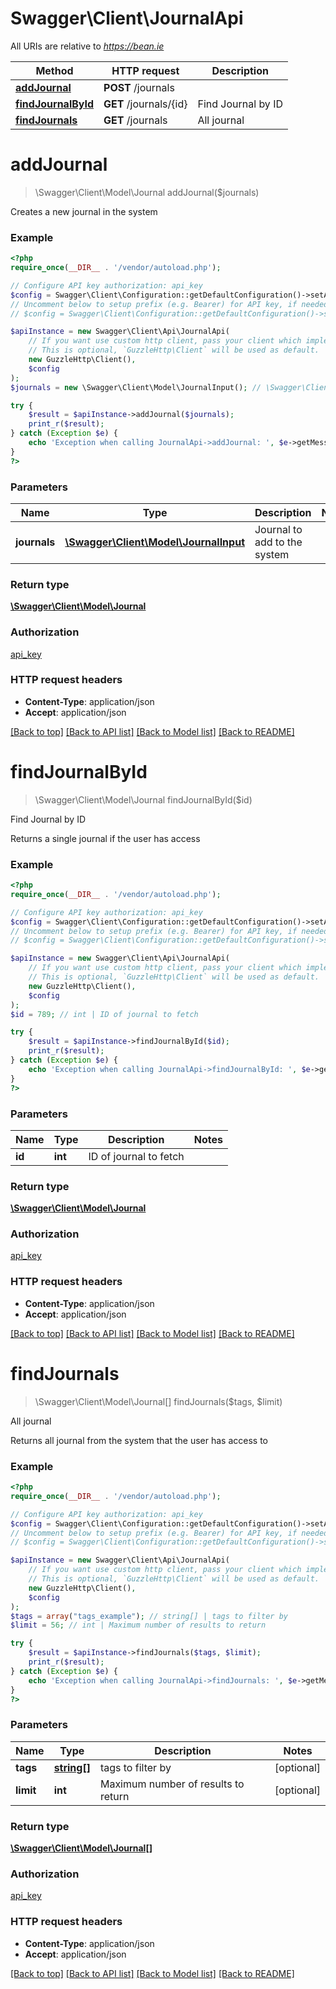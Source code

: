 # Swagger\Client\JournalApi

All URIs are relative to *https://bean.ie*

Method | HTTP request | Description
------------- | ------------- | -------------
[**addJournal**](JournalApi.md#addJournal) | **POST** /journals | 
[**findJournalById**](JournalApi.md#findJournalById) | **GET** /journals/{id} | Find Journal by ID
[**findJournals**](JournalApi.md#findJournals) | **GET** /journals | All journal


# **addJournal**
> \Swagger\Client\Model\Journal addJournal($journals)



Creates a new journal in the system

### Example
```php
<?php
require_once(__DIR__ . '/vendor/autoload.php');

// Configure API key authorization: api_key
$config = Swagger\Client\Configuration::getDefaultConfiguration()->setApiKey('ApiKey', 'YOUR_API_KEY');
// Uncomment below to setup prefix (e.g. Bearer) for API key, if needed
// $config = Swagger\Client\Configuration::getDefaultConfiguration()->setApiKeyPrefix('ApiKey', 'Bearer');

$apiInstance = new Swagger\Client\Api\JournalApi(
    // If you want use custom http client, pass your client which implements `GuzzleHttp\ClientInterface`.
    // This is optional, `GuzzleHttp\Client` will be used as default.
    new GuzzleHttp\Client(),
    $config
);
$journals = new \Swagger\Client\Model\JournalInput(); // \Swagger\Client\Model\JournalInput | Journal to add to the system

try {
    $result = $apiInstance->addJournal($journals);
    print_r($result);
} catch (Exception $e) {
    echo 'Exception when calling JournalApi->addJournal: ', $e->getMessage(), PHP_EOL;
}
?>
```

### Parameters

Name | Type | Description  | Notes
------------- | ------------- | ------------- | -------------
 **journals** | [**\Swagger\Client\Model\JournalInput**](../Model/JournalInput.md)| Journal to add to the system |

### Return type

[**\Swagger\Client\Model\Journal**](../Model/Journal.md)

### Authorization

[api_key](../../README.md#api_key)

### HTTP request headers

 - **Content-Type**: application/json
 - **Accept**: application/json

[[Back to top]](#) [[Back to API list]](../../README.md#documentation-for-api-endpoints) [[Back to Model list]](../../README.md#documentation-for-models) [[Back to README]](../../README.md)

# **findJournalById**
> \Swagger\Client\Model\Journal findJournalById($id)

Find Journal by ID

Returns a single journal if the user has access

### Example
```php
<?php
require_once(__DIR__ . '/vendor/autoload.php');

// Configure API key authorization: api_key
$config = Swagger\Client\Configuration::getDefaultConfiguration()->setApiKey('ApiKey', 'YOUR_API_KEY');
// Uncomment below to setup prefix (e.g. Bearer) for API key, if needed
// $config = Swagger\Client\Configuration::getDefaultConfiguration()->setApiKeyPrefix('ApiKey', 'Bearer');

$apiInstance = new Swagger\Client\Api\JournalApi(
    // If you want use custom http client, pass your client which implements `GuzzleHttp\ClientInterface`.
    // This is optional, `GuzzleHttp\Client` will be used as default.
    new GuzzleHttp\Client(),
    $config
);
$id = 789; // int | ID of journal to fetch

try {
    $result = $apiInstance->findJournalById($id);
    print_r($result);
} catch (Exception $e) {
    echo 'Exception when calling JournalApi->findJournalById: ', $e->getMessage(), PHP_EOL;
}
?>
```

### Parameters

Name | Type | Description  | Notes
------------- | ------------- | ------------- | -------------
 **id** | **int**| ID of journal to fetch |

### Return type

[**\Swagger\Client\Model\Journal**](../Model/Journal.md)

### Authorization

[api_key](../../README.md#api_key)

### HTTP request headers

 - **Content-Type**: application/json
 - **Accept**: application/json

[[Back to top]](#) [[Back to API list]](../../README.md#documentation-for-api-endpoints) [[Back to Model list]](../../README.md#documentation-for-models) [[Back to README]](../../README.md)

# **findJournals**
> \Swagger\Client\Model\Journal[] findJournals($tags, $limit)

All journal

Returns all journal from the system that the user has access to

### Example
```php
<?php
require_once(__DIR__ . '/vendor/autoload.php');

// Configure API key authorization: api_key
$config = Swagger\Client\Configuration::getDefaultConfiguration()->setApiKey('ApiKey', 'YOUR_API_KEY');
// Uncomment below to setup prefix (e.g. Bearer) for API key, if needed
// $config = Swagger\Client\Configuration::getDefaultConfiguration()->setApiKeyPrefix('ApiKey', 'Bearer');

$apiInstance = new Swagger\Client\Api\JournalApi(
    // If you want use custom http client, pass your client which implements `GuzzleHttp\ClientInterface`.
    // This is optional, `GuzzleHttp\Client` will be used as default.
    new GuzzleHttp\Client(),
    $config
);
$tags = array("tags_example"); // string[] | tags to filter by
$limit = 56; // int | Maximum number of results to return

try {
    $result = $apiInstance->findJournals($tags, $limit);
    print_r($result);
} catch (Exception $e) {
    echo 'Exception when calling JournalApi->findJournals: ', $e->getMessage(), PHP_EOL;
}
?>
```

### Parameters

Name | Type | Description  | Notes
------------- | ------------- | ------------- | -------------
 **tags** | [**string[]**](../Model/string.md)| tags to filter by | [optional]
 **limit** | **int**| Maximum number of results to return | [optional]

### Return type

[**\Swagger\Client\Model\Journal[]**](../Model/Journal.md)

### Authorization

[api_key](../../README.md#api_key)

### HTTP request headers

 - **Content-Type**: application/json
 - **Accept**: application/json

[[Back to top]](#) [[Back to API list]](../../README.md#documentation-for-api-endpoints) [[Back to Model list]](../../README.md#documentation-for-models) [[Back to README]](../../README.md)

